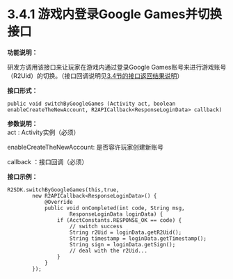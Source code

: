 # 3.4.1 游戏内登录Google Games并切换接口

**功能说明：**

研发方调用该接口来让玩家在游戏内通过登录Google Games账号来进行游戏账号（R2Uid）的切换。（接口回调说明见[3.4节的接口返回结果说明](./)）

**接口形式：**

```text
public void switchByGoogleGames (Activity act, boolean enableCreateTheNewAccount, R2APICallback<ResponseLoginData> callback)
```

**参数说明：**  
 act : Activity实例（必须）

enableCreateTheNewAccount: 是否容许玩家创建新账号

callback ：接口回调（必须）

**接口示例：**

```text
R2SDK.switchByGoogleGames(this,true,
        new R2APICallback<ResponseLoginData>() {
            @Override
            public void onCompleted(int code, String msg,
                    ResponseLoginData loginData) {
                if (AcctConstants.RESPONSE_OK == code) {
                    // switch success
                    String r2Uid = loginData.getR2Uid();
                    String timestamp = loginData.getTimestamp();
                    String sign = loginData.getSign();
                    // deal with the r2Uid...
                }
            }
        });    
```

